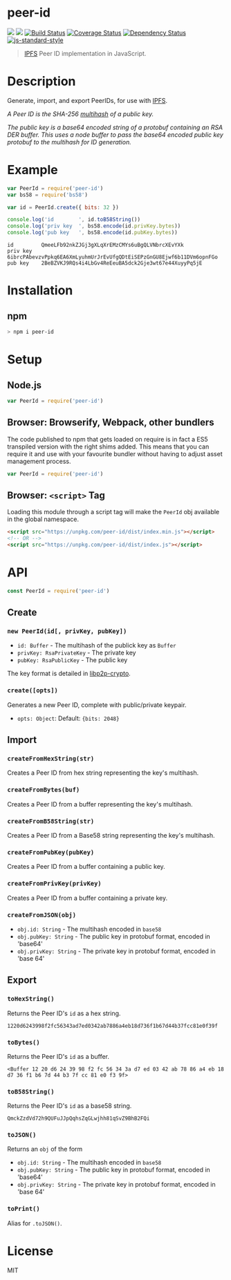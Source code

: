 # peer-id

[![](https://img.shields.io/badge/made%20by-Protocol%20Labs-blue.svg?style=flat-square)](http://ipn.io)
[![](https://img.shields.io/badge/freenode-%23ipfs-blue.svg?style=flat-square)](http://webchat.freenode.net/?channels=%23ipfs)
[![Build Status](https://travis-ci.org/libp2p/js-peer-id.svg?style=flat-square)](https://travis-ci.org/libp2p/js-peer-id)
[![Coverage Status](https://coveralls.io/repos/github/libp2p/js-peer-id/badge.svg?branch=master)](https://coveralls.io/github/libp2p/js-peer-id?branch=master)
[![Dependency Status](https://david-dm.org/libp2p/js-peer-id.svg?style=flat-square)](https://david-dm.org/libp2p/js-peer-id)
[![js-standard-style](https://img.shields.io/badge/code%20style-standard-brightgreen.svg?style=flat-square)](https://github.com/feross/standard)

> [IPFS](https://github.com/ipfs/ipfs) Peer ID implementation in JavaScript.

# Description

Generate, import, and export PeerIDs, for use with [IPFS](https://github.com/ipfs/ipfs).

*A Peer ID is the SHA-256 [multihash](https://github.com/jbenet/multihash) of a
public key.*

*The public key is a base64 encoded string of a protobuf containing an RSA DER
buffer. This uses a node buffer to pass the base64 encoded public key protobuf
to the multihash for ID generation.*

# Example

```js
var PeerId = require('peer-id')
var bs58 = require('bs58')

var id = PeerId.create({ bits: 32 })

console.log('id        ', id.toB58String())
console.log('priv key  ', bs58.encode(id.privKey.bytes))
console.log('pub key   ', bs58.encode(id.pubKey.bytes))
```

```
id         QmeeLFb92nkZJGj3gXLqXrEMzCMYs6uBgQLVNbrcXEvYXk
priv key   6ibrcPAbevzvPpkq6EA6XmLyuhmUrJrEvUfgQDtEiSEPzGnGU8Ejwf6b11DVm6opnFGo
pub key    2BeBZVKJ9RQs4i4LbGv4ReEeuBA5dck2Gje3wt67e44XuyyPq5jE
```

# Installation

## npm

```sh
> npm i peer-id
```

# Setup

## Node.js

```js
var PeerId = require('peer-id')
```

## Browser: Browserify, Webpack, other bundlers

The code published to npm that gets loaded on require is in fact a ES5
transpiled version with the right shims added. This means that you can require
it and use with your favourite bundler without having to adjust asset management
process.

```js
var PeerId = require('peer-id')
```

## Browser: `<script>` Tag

Loading this module through a script tag will make the `PeerId` obj available in
the global namespace.

```html
<script src="https://unpkg.com/peer-id/dist/index.min.js"></script>
<!-- OR -->
<script src="https://unpkg.com/peer-id/dist/index.js"></script>
```

# API

```js
const PeerId = require('peer-id')
```

## Create

### `new PeerId(id[, privKey, pubKey])`

- `id: Buffer` - The multihash of the publick key as `Buffer`
- `privKey: RsaPrivateKey` - The private key
- `pubKey: RsaPublicKey` - The public key

The key format is detailed in [libp2p-crypto](https://github.com/ipfs/js-libp2p-crypto).

### `create([opts])`

Generates a new Peer ID, complete with public/private keypair.

- `opts: Object`: Default: `{bits: 2048}`

## Import

### `createFromHexString(str)`

Creates a Peer ID from hex string representing the key's multihash.

### `createFromBytes(buf)`

Creates a Peer ID from a buffer representing the key's multihash.

### `createFromB58String(str)`
Creates a Peer ID from a Base58 string representing the key's multihash.

### `createFromPubKey(pubKey)`

Creates a Peer ID from a buffer containing a public key.

### `createFromPrivKey(privKey)`

Creates a Peer ID from a buffer containing a private key.

### `createFromJSON(obj)`

- `obj.id: String` - The multihash encoded in `base58`
- `obj.pubKey: String` - The public key in protobuf format, encoded in 'base64'
- `obj.privKey: String` - The private key in protobuf format, encoded in 'base 64'


## Export

### `toHexString()`

Returns the Peer ID's `id` as a hex string.

```
1220d6243998f2fc56343ad7ed0342ab7886a4eb18d736f1b67d44b37fcc81e0f39f
```

### `toBytes()`

Returns the Peer ID's `id` as a buffer.

```
<Buffer 12 20 d6 24 39 98 f2 fc 56 34 3a d7 ed 03 42 ab 78 86 a4 eb 18 d7 36 f1 b6 7d 44 b3 7f cc 81 e0 f3 9f>
```

### `toB58String()`

Returns the Peer ID's `id` as a base58 string.

```
QmckZzdVd72h9QUFuJJpQqhsZqGLwjhh81qSvZ9BhB2FQi
```

### `toJSON()`

Returns an `obj` of the form

- `obj.id: String` - The multihash encoded in `base58`
- `obj.pubKey: String` - The public key in protobuf format, encoded in 'base64'
- `obj.privKey: String` - The private key in protobuf format, encoded in 'base 64'


### `toPrint()`

Alias for `.toJSON()`.


# License

MIT
